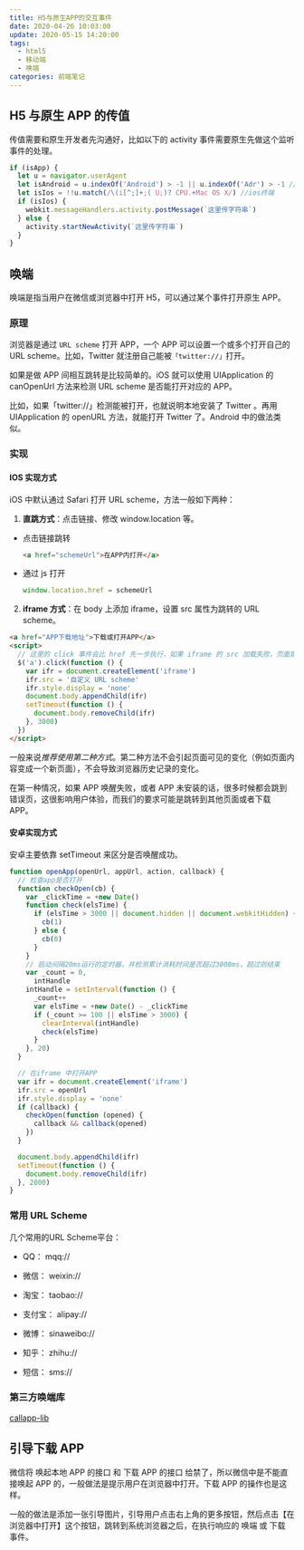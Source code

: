 ```yaml
---
title: H5与原生APP的交互事件
date: 2020-04-26 10:03:00
update: 2020-05-15 14:20:00
tags:
  - html5
  - 移动端
  - 唤端
categories: 前端笔记
---
```


## H5 与原生 APP 的传值

传值需要和原生开发者先沟通好，比如以下的 activity 事件需要原生先做这个监听事件的处理。

```javascript
if (isApp) {
  let u = navigator.userAgent
  let isAndroid = u.indexOf('Android') > -1 || u.indexOf('Adr') > -1 //android终端
  let isIos = !!u.match(/\(i[^;]+;( U;)? CPU.+Mac OS X/) //ios终端
  if (isIos) {
    webkit.messageHandlers.activity.postMessage(`这里传字符串`)
  } else {
    activity.startNewActivity(`这里传字符串`)
  }
}
```

<!--more-->

## 唤端

唤端是指当用户在微信或浏览器中打开 H5，可以通过某个事件打开原生 APP。

### 原理

浏览器是通过 `URL scheme` 打开 APP，一个 APP 可以设置一个或多个打开自己的 URL scheme。比如，Twitter 就注册自己能被`「twitter://」`打开。

如果是做 APP 间相互跳转是比较简单的。iOS 就可以使用 UIApplication 的 canOpenUrl 方法来检测 URL scheme 是否能打开对应的 APP。

比如，如果「twitter://」检测能被打开，也就说明本地安装了 Twitter 。再用 UIApplication 的 openURL 方法，就能打开 Twitter 了。Android 中的做法类似。

### 实现

#### IOS 实现方式

iOS 中默认通过 Safari 打开 URL scheme，方法一般如下两种：

1. **直跳方式**：点击链接、修改 window.location 等。

- 点击链接跳转

  ```html
  <a href="schemeUrl">在APP内打开</a>
  ```

- 通过 js 打开

  ```javascript
  window.location.href = schemeUrl
  ```

2. **iframe 方式**：在 body 上添加 iframe，设置 src 属性为跳转的 URL scheme。

```html
<a href="APP下载地址">下载或打开APP</a>
<script>
  // 这里的 click 事件会比 href 先一步执行，如果 iframe 的 src 加载失败，页面就会跳转到 a 标签 href 中的地址
  $('a').click(function () {
    var ifr = document.createElement('iframe')
    ifr.src = '自定义 URL scheme'
    ifr.style.display = 'none'
    document.body.appendChild(ifr)
    setTimeout(function () {
      document.body.removeChild(ifr)
    }, 3000)
  })
</script>
```

一般来说*推荐使用第二种方式*。第二种方法不会引起页面可见的变化（例如页面内容变成一个新页面），不会导致浏览器历史记录的变化。

在第一种情况，如果 APP 唤醒失败，或者 APP 未安装的话，很多时候都会跳到错误页，这很影响用户体验，而我们的要求可能是跳转到其他页面或者下载 APP。

#### 安卓实现方式

安卓主要依靠 setTimeout 来区分是否唤醒成功。

```javascript
function openApp(openUrl, appUrl, action, callback) {
  // 检查app是否打开
  function checkOpen(cb) {
    var _clickTime = +new Date()
    function check(elsTime) {
      if (elsTime > 3000 || document.hidden || document.webkitHidden) {
        cb(1)
      } else {
        cb(0)
      }
    }
    // 启动间隔20ms运行的定时器，并检测累计消耗时间是否超过3000ms，超过则结束
    var _count = 0,
      intHandle
    intHandle = setInterval(function () {
      _count++
      var elsTime = +new Date() - _clickTime
      if (_count >= 100 || elsTime > 3000) {
        clearInterval(intHandle)
        check(elsTime)
      }
    }, 20)
  }

  // 在iframe 中打开APP
  var ifr = document.createElement('iframe')
  ifr.src = openUrl
  ifr.style.display = 'none'
  if (callback) {
    checkOpen(function (opened) {
      callback && callback(opened)
    })
  }

  document.body.appendChild(ifr)
  setTimeout(function () {
    document.body.removeChild(ifr)
  }, 2000)
}
```

### 常用 URL Scheme

几个常用的URL Scheme平台：

- QQ： mqq://

- 微信： weixin://

- 淘宝： taobao://

- 支付宝： alipay://

- 微博： sinaweibo://

- 知乎： zhihu://

- 短信： sms://

### 第三方唤端库

[callapp-lib](https://www.npmjs.com/package/callapp-lib)

## 引导下载 APP

微信将 唤起本地 APP 的接口 和 下载 APP 的接口 给禁了，所以微信中是不能直接唤起 APP 的，一般做法是提示用户在浏览器中打开。下载 APP 的操作也是这样。

一般的做法是添加一张引导图片，引导用户点击右上角的更多按钮，然后点击【在浏览器中打开】这个按钮，跳转到系统浏览器之后，在执行响应的 唤端 或 下载 事件。
